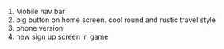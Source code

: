 1. Mobile nav bar
2. big button on home screen. cool round and rustic travel style
3. phone version
4. new sign up screen in game